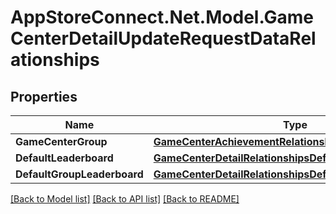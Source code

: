 # AppStoreConnect.Net.Model.GameCenterDetailUpdateRequestDataRelationships

## Properties

Name | Type | Description | Notes
------------ | ------------- | ------------- | -------------
**GameCenterGroup** | [**GameCenterAchievementRelationshipsGameCenterGroup**](GameCenterAchievementRelationshipsGameCenterGroup.md) |  | [optional] 
**DefaultLeaderboard** | [**GameCenterDetailRelationshipsDefaultLeaderboard**](GameCenterDetailRelationshipsDefaultLeaderboard.md) |  | [optional] 
**DefaultGroupLeaderboard** | [**GameCenterDetailRelationshipsDefaultLeaderboard**](GameCenterDetailRelationshipsDefaultLeaderboard.md) |  | [optional] 

[[Back to Model list]](../README.md#documentation-for-models) [[Back to API list]](../README.md#documentation-for-api-endpoints) [[Back to README]](../README.md)

